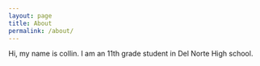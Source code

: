 ```yaml
---
layout: page
title: About
permalink: /about/
---
```


Hi, my name is collin. I am an 11th grade student in Del Norte High school. 
